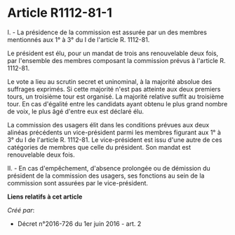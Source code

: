 # Article R1112-81-1

I. - La présidence de la commission est assurée par un des membres mentionnés aux 1° à 3° du I de l'article R. 1112-81.

Le président est élu, pour un mandat de trois ans renouvelable deux fois, par l'ensemble des membres composant la commission
prévus à l'article R. 1112-81.

Le vote a lieu au scrutin secret et uninominal, à la majorité absolue des suffrages exprimés. Si cette majorité n'est pas
atteinte aux deux premiers tours, un troisième tour est organisé. La majorité relative suffit au troisième tour. En cas
d'égalité entre les candidats ayant obtenu le plus grand nombre de voix, le plus âgé d'entre eux est déclaré élu.

La commission des usagers élit dans les conditions prévues aux deux alinéas précédents un vice-président parmi les membres
figurant aux 1° à 3° du I de l'article R. 1112-81. Le vice-président est issu d'une autre de ces catégories de membres que
celle du président. Son mandat est renouvelable deux fois.

II. - En cas d'empêchement, d'absence prolongée ou de démission du président de la commission des usagers, ses fonctions au
sein de la commission sont assurées par le vice-président.

**Liens relatifs à cet article**

_Créé par_:

  - Décret n°2016-726 du 1er juin 2016 - art. 2
